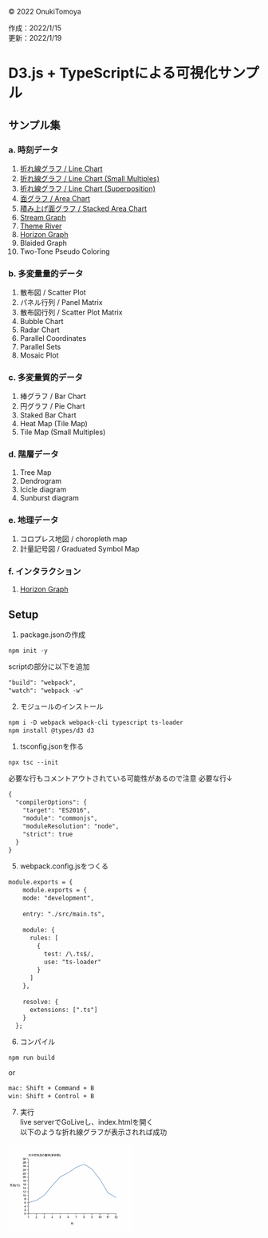 ©︎ 2022 OnukiTomoya  

作成：2022/1/15  
更新：2022/1/19  


# D3.js + TypeScriptによる可視化サンプル

## サンプル集

### a. 時刻データ
1. [折れ線グラフ / Line Chart](https://github.com/tomoya-onuki/D3_and_TypeScript_sample/tree/a1_LineChart)
1. [折れ線グラフ / Line Chart (Small Multiples)](https://github.com/tomoya-onuki/D3_and_TypeScript_sample/tree/a2_LineChart)
1. [折れ線グラフ / Line Chart (Superposition)](https://github.com/tomoya-onuki/D3_and_TypeScript_sample/tree/a3_LineChart)
1. [面グラフ / Area Chart](https://github.com/tomoya-onuki/D3_and_TypeScript_sample/tree/a4_AreaChart)
1. [積み上げ面グラフ / Stacked Area Chart](https://github.com/tomoya-onuki/D3_and_TypeScript_sample/tree/a5_StackedAreaChart)
1. [Stream Graph](https://github.com/tomoya-onuki/D3_and_TypeScript_sample/blob/a6_StreamGraph/readme.md)
1. [Theme River](https://github.com/tomoya-onuki/D3_and_TypeScript_sample/tree/a7_ThemeRiver)
1. [Horizon Graph](https://github.com/tomoya-onuki/D3_and_TypeScript_sample/tree/a8_HorizonGraph)
1. Blaided Graph
1. Two-Tone Pseudo Coloring


### b. 多変量量的データ 
1. 散布図 / Scatter Plot
1. パネル行列 / Panel Matrix
1. 散布図行列 / Scatter Plot Matrix
1. Bubble Chart
1. Radar Chart
1. Parallel Coordinates
1. Parallel Sets
1. Mosaic Plot

### c. 多変量質的データ
1. 棒グラフ / Bar Chart
1. 円グラフ / Pie Chart
1. Staked Bar Chart
1. Heat Map (Tile Map)
1. Tile Map (Small Multiples)

### d. 階層データ
1. Tree Map
1. Dendrogram
1. Icicle diagram
1. Sunburst diagram

### e. 地理データ
1. コロプレス地図 / choropleth map
1. 計量記号図 / Graduated Symbol Map

### f. インタラクション
1. [Horizon Graph](https://github.com/tomoya-onuki/D3_and_TypeScript_sample/tree/f1_HorizonGraph)

## Setup
1. package.jsonの作成
```
npm init -y
```
scriptの部分に以下を追加  
```
"build": "webpack",
"watch": "webpack -w"
```

2. モジュールのインストール
```
npm i -D webpack webpack-cli typescript ts-loader
npm install @types/d3 d3
```

1. tsconfig.jsonを作る
```
npx tsc --init
```
必要な行もコメントアウトされている可能性があるので注意
必要な行↓
```
{
  "compilerOptions": {
    "target": "ES2016",
    "module": "commonjs",
    "moduleResolution": "node",
    "strict": true
  }
}
```

5. webpack.config.jsをつくる
```
module.exports = {
    module.exports = {
    mode: "development",
  
    entry: "./src/main.ts",
  
    module: {
      rules: [
        {
          test: /\.ts$/,
          use: "ts-loader"
        }
      ]
    },

    resolve: {
      extensions: [".ts"]
    }
  };
```

6. コンパイル
```
npm run build
```
or
```
mac: Shift + Command + B
win: Shift + Control + B
```

7. 実行  
live serverでGoLiveし、index.htmlを開く  
以下のような折れ線グラフが表示されれば成功

<img src="./img/sample.png" width="50%">
